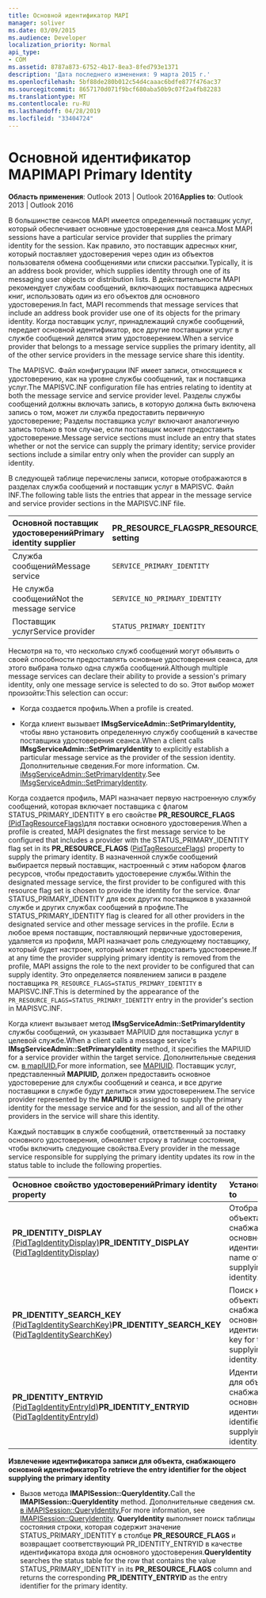 ```yaml
---
title: Основной идентификатор MAPI
manager: soliver
ms.date: 03/09/2015
ms.audience: Developer
localization_priority: Normal
api_type:
- COM
ms.assetid: 8787a873-6752-4b17-8ea3-8fed793e1371
description: 'Дата последнего изменения: 9 марта 2015 г.'
ms.openlocfilehash: 5bf88de280b012c54d4caaac6bdfe877f476ac37
ms.sourcegitcommit: 8657170d071f9bcf680aba50b9c07f2a4fb82283
ms.translationtype: MT
ms.contentlocale: ru-RU
ms.lasthandoff: 04/28/2019
ms.locfileid: "33404724"
---
```

# <a name="mapi-primary-identity"></a><span data-ttu-id="89fda-103">Основной идентификатор MAPI</span><span class="sxs-lookup"><span data-stu-id="89fda-103">MAPI Primary Identity</span></span>

  
  
<span data-ttu-id="89fda-104">**Область применения**: Outlook 2013 | Outlook 2016</span><span class="sxs-lookup"><span data-stu-id="89fda-104">**Applies to**: Outlook 2013 | Outlook 2016</span></span> 
  
<span data-ttu-id="89fda-105">В большинстве сеансов MAPI имеется определенный поставщик услуг, который обеспечивает основные удостоверения для сеанса.</span><span class="sxs-lookup"><span data-stu-id="89fda-105">Most MAPI sessions have a particular service provider that supplies the primary identity for the session.</span></span> <span data-ttu-id="89fda-106">Как правило, это поставщик адресных книг, который поставляет удостоверения через один из объектов пользователя обмена сообщениями или списки рассылки.</span><span class="sxs-lookup"><span data-stu-id="89fda-106">Typically, it is an address book provider, which supplies identity through one of its messaging user objects or distribution lists.</span></span> <span data-ttu-id="89fda-107">В действительности MAPI рекомендует службам сообщений, включающих поставщика адресных книг, использовать один из его объектов для основного удостоверения.</span><span class="sxs-lookup"><span data-stu-id="89fda-107">In fact, MAPI recommends that message services that include an address book provider use one of its objects for the primary identity.</span></span> <span data-ttu-id="89fda-108">Когда поставщик услуг, принадлежащий службе сообщений, передает основной идентификатор, все другие поставщики услуг в службе сообщений делятся этим удостоверением.</span><span class="sxs-lookup"><span data-stu-id="89fda-108">When a service provider that belongs to a message service supplies the primary identity, all of the other service providers in the message service share this identity.</span></span>
  
<span data-ttu-id="89fda-109">The MAPISVC. Файл конфигурации INF имеет записи, относящиеся к удостоверению, как на уровне службы сообщений, так и поставщика услуг.</span><span class="sxs-lookup"><span data-stu-id="89fda-109">The MAPISVC.INF configuration file has entries relating to identity at both the message service and service provider level.</span></span> <span data-ttu-id="89fda-110">Разделы службы сообщений должны включать запись, в которую должна быть включена запись о том, может ли служба предоставить первичную удостоверение; Разделы поставщика услуг включают аналогичную запись только в том случае, если поставщик может предоставить удостоверение.</span><span class="sxs-lookup"><span data-stu-id="89fda-110">Message service sections must include an entry that states whether or not the service can supply the primary identity; service provider sections include a similar entry only when the provider can supply an identity.</span></span>
  
<span data-ttu-id="89fda-111">В следующей таблице перечислены записи, которые отображаются в разделах служба сообщений и поставщик услуг в MAPISVC. Файл INF.</span><span class="sxs-lookup"><span data-stu-id="89fda-111">The following table lists the entries that appear in the message service and service provider sections in the MAPISVC.INF file.</span></span>
  
|<span data-ttu-id="89fda-112">**Основной поставщик удостоверений**</span><span class="sxs-lookup"><span data-stu-id="89fda-112">**Primary identity supplier**</span></span>|<span data-ttu-id="89fda-113">**PR_RESOURCE_FLAGS**</span><span class="sxs-lookup"><span data-stu-id="89fda-113">**PR_RESOURCE_FLAGS setting**</span></span>|
|:-----|:-----|
|<span data-ttu-id="89fda-114">Служба сообщений</span><span class="sxs-lookup"><span data-stu-id="89fda-114">Message service</span></span>  <br/> | `SERVICE_PRIMARY_IDENTITY` <br/> |
|<span data-ttu-id="89fda-115">Не служба сообщений</span><span class="sxs-lookup"><span data-stu-id="89fda-115">Not the message service</span></span>  <br/> | `SERVICE_NO_PRIMARY_IDENTITY` <br/> |
|<span data-ttu-id="89fda-116">Поставщик услуг</span><span class="sxs-lookup"><span data-stu-id="89fda-116">Service provider</span></span>  <br/> | `STATUS_PRIMARY_IDENTITY` <br/> |
   
<span data-ttu-id="89fda-117">Несмотря на то, что несколько служб сообщений могут объявить о своей способности предоставлять основные удостоверения сеанса, для этого выбрана только одна служба сообщений.</span><span class="sxs-lookup"><span data-stu-id="89fda-117">Although multiple message services can declare their ability to provide a session's primary identity, only one message service is selected to do so.</span></span> <span data-ttu-id="89fda-118">Этот выбор может произойти:</span><span class="sxs-lookup"><span data-stu-id="89fda-118">This selection can occur:</span></span>
  
- <span data-ttu-id="89fda-119">Когда создается профиль.</span><span class="sxs-lookup"><span data-stu-id="89fda-119">When a profile is created.</span></span>
    
- <span data-ttu-id="89fda-120">Когда клиент вызывает **IMsgServiceAdmin::SetPrimaryIdentity,** чтобы явно установить определенную службу сообщений в качестве поставщика удостоверения сеанса.</span><span class="sxs-lookup"><span data-stu-id="89fda-120">When a client calls **IMsgServiceAdmin::SetPrimaryIdentity** to explicitly establish a particular message service as the provider of the session identity.</span></span> <span data-ttu-id="89fda-121">Дополнительные сведения.</span><span class="sxs-lookup"><span data-stu-id="89fda-121">For more information.</span></span> <span data-ttu-id="89fda-122">См. [iMsgServiceAdmin::SetPrimaryIdentity](imsgserviceadmin-setprimaryidentity.md).</span><span class="sxs-lookup"><span data-stu-id="89fda-122">See [IMsgServiceAdmin::SetPrimaryIdentity](imsgserviceadmin-setprimaryidentity.md).</span></span>
    
<span data-ttu-id="89fda-123">Когда создается профиль, MAPI назначает первую настроенную службу сообщений, которая включает поставщика с флагом STATUS_PRIMARY_IDENTITY в его свойстве **PR_RESOURCE_FLAGS** [(PidTagResourceFlags)](pidtagresourceflags-canonical-property.md)для поставки основного удостоверения.</span><span class="sxs-lookup"><span data-stu-id="89fda-123">When a profile is created, MAPI designates the first message service to be configured that includes a provider with the STATUS_PRIMARY_IDENTITY flag set in its **PR_RESOURCE_FLAGS** ([PidTagResourceFlags](pidtagresourceflags-canonical-property.md)) property to supply the primary identity.</span></span> <span data-ttu-id="89fda-124">В назначенной службе сообщений выбирается первый поставщик, настроенный с этим набором флагов ресурсов, чтобы предоставить удостоверение службы.</span><span class="sxs-lookup"><span data-stu-id="89fda-124">Within the designated message service, the first provider to be configured with this resource flag set is chosen to provide the identity for the service.</span></span> <span data-ttu-id="89fda-125">Флаг STATUS_PRIMARY_IDENTITY для всех других поставщиков в указанной службе и других службах сообщений в профиле.</span><span class="sxs-lookup"><span data-stu-id="89fda-125">The STATUS_PRIMARY_IDENTITY flag is cleared for all other providers in the designated service and other message services in the profile.</span></span> <span data-ttu-id="89fda-126">Если в любое время поставщик, поставляющий первичные удостоверения, удаляется из профиля, MAPI назначает роль следующему поставщику, который будет настроен, который может предоставить удостоверение.</span><span class="sxs-lookup"><span data-stu-id="89fda-126">If at any time the provider supplying primary identity is removed from the profile, MAPI assigns the role to the next provider to be configured that can supply identity.</span></span> <span data-ttu-id="89fda-127">Это определяется появлением записи в разделе поставщика  `PR_RESOURCE_FLAGS=STATUS_PRIMARY_IDENTITY` в MAPISVC.INF.</span><span class="sxs-lookup"><span data-stu-id="89fda-127">This is determined by the appearance of the  `PR_RESOURCE_FLAGS=STATUS_PRIMARY_IDENTITY` entry in the provider's section in MAPISVC.INF.</span></span> 
  
<span data-ttu-id="89fda-128">Когда клиент вызывает метод **IMsgServiceAdmin::SetPrimaryIdentity** службы сообщений, он указывает MAPIUID для поставщика услуг в целевой службе.</span><span class="sxs-lookup"><span data-stu-id="89fda-128">When a client calls a message service's **IMsgServiceAdmin::SetPrimaryIdentity** method, it specifies the MAPIUID for a service provider within the target service.</span></span> <span data-ttu-id="89fda-129">Дополнительные сведения см. [в mapIUID.](mapiuid.md)</span><span class="sxs-lookup"><span data-stu-id="89fda-129">For more information, see [MAPIUID](mapiuid.md).</span></span> <span data-ttu-id="89fda-130">Поставщик услуг, представленный **MAPIUID,** должен предоставить основное удостоверение для службы сообщений и сеанса, и все другие поставщики в службе будут делиться этим удостоверением.</span><span class="sxs-lookup"><span data-stu-id="89fda-130">The service provider represented by the **MAPIUID** is assigned to supply the primary identity for the message service and for the session, and all of the other providers in the service will share this identity.</span></span> 
  
<span data-ttu-id="89fda-131">Каждый поставщик в службе сообщений, ответственный за поставку основного удостоверения, обновляет строку в таблице состояния, чтобы включить следующие свойства.</span><span class="sxs-lookup"><span data-stu-id="89fda-131">Every provider in the message service responsible for supplying the primary identity updates its row in the status table to include the following properties.</span></span>
  
|<span data-ttu-id="89fda-132">**Основное свойство удостоверений**</span><span class="sxs-lookup"><span data-stu-id="89fda-132">**Primary identity property**</span></span>|<span data-ttu-id="89fda-133">**Установлено, что**</span><span class="sxs-lookup"><span data-stu-id="89fda-133">**Set to**</span></span>|
|:-----|:-----|
|<span data-ttu-id="89fda-134">**PR_IDENTITY_DISPLAY** [(PidTagIdentityDisplay)](pidtagidentitydisplay-canonical-property.md)</span><span class="sxs-lookup"><span data-stu-id="89fda-134">**PR_IDENTITY_DISPLAY** ([PidTagIdentityDisplay](pidtagidentitydisplay-canonical-property.md))</span></span>  <br/> |<span data-ttu-id="89fda-135">Отображение имени объекта, снабжающего основной идентификатор.</span><span class="sxs-lookup"><span data-stu-id="89fda-135">Display name of the object supplying the primary identity.</span></span>  <br/> |
|<span data-ttu-id="89fda-136">**PR_IDENTITY_SEARCH_KEY** [(PidTagIdentitySearchKey)](pidtagidentitysearchkey-canonical-property.md)</span><span class="sxs-lookup"><span data-stu-id="89fda-136">**PR_IDENTITY_SEARCH_KEY** ([PidTagIdentitySearchKey](pidtagidentitysearchkey-canonical-property.md))</span></span>  <br/> |<span data-ttu-id="89fda-137">Поиск ключа для объекта, снабжающего основной идентификатор.</span><span class="sxs-lookup"><span data-stu-id="89fda-137">Search key for the object supplying the primary identity.</span></span>  <br/> |
|<span data-ttu-id="89fda-138">**PR_IDENTITY_ENTRYID** [(PidTagIdentityEntryId)](pidtagidentityentryid-canonical-property.md)</span><span class="sxs-lookup"><span data-stu-id="89fda-138">**PR_IDENTITY_ENTRYID** ([PidTagIdentityEntryId](pidtagidentityentryid-canonical-property.md))</span></span>  <br/> |<span data-ttu-id="89fda-139">Идентификатор входа для объекта, снабжающего основной идентификатор.</span><span class="sxs-lookup"><span data-stu-id="89fda-139">Entry identifier for the object supplying the primary identity.</span></span>  <br/> |
   
 <span data-ttu-id="89fda-140">**Извлечение идентификатора записи для объекта, снабжающего основной идентификатор**</span><span class="sxs-lookup"><span data-stu-id="89fda-140">**To retrieve the entry identifier for the object supplying the primary identity**</span></span>
  
- <span data-ttu-id="89fda-141">Вызов метода **IMAPISession::QueryIdentity.**</span><span class="sxs-lookup"><span data-stu-id="89fda-141">Call the **IMAPISession::QueryIdentity** method.</span></span> <span data-ttu-id="89fda-142">Дополнительные сведения см. [в iMAPISession::QueryIdentity.](imapisession-queryidentity.md)</span><span class="sxs-lookup"><span data-stu-id="89fda-142">For more information, see [IMAPISession::QueryIdentity](imapisession-queryidentity.md).</span></span> <span data-ttu-id="89fda-143">**QueryIdentity** выполняет поиск таблицы состояния строки, которая содержит значение STATUS_PRIMARY_IDENTITY в столбце  **PR_RESOURCE_FLAGS** и возвращает соответствующий PR_IDENTITY_ENTRYID в качестве идентификатора входа для основного удостоверения.</span><span class="sxs-lookup"><span data-stu-id="89fda-143">**QueryIdentity** searches the status table for the row that contains the value STATUS_PRIMARY_IDENTITY in its **PR_RESOURCE_FLAGS** column and returns the corresponding **PR_IDENTITY_ENTRYID** as the entry identifier for the primary identity.</span></span> 
    

